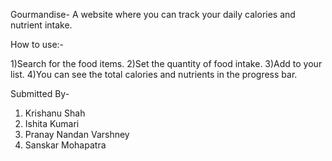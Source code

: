   
Gourmandise- A website where you can track your daily calories and nutrient intake.

How to use:-

1)Search for the food items.
2)Set the quantity of food intake.
3)Add to your list.
4)You can see the total calories and nutrients in the progress bar.




Submitted By-
1) Krishanu Shah
2) Ishita Kumari
3) Pranay Nandan Varshney
4) Sanskar Mohapatra
